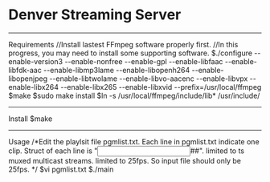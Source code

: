 # Denver Streaming Server
--------------------------------------------------
Requirements
//Install lastest FFmpeg software properly first.
//In this progress, you may need to install some supporting software.
$./configure --enable-version3 --enable-nonfree --enable-gpl --enable-libfaac --enable-libfdk-aac --enable-libmp3lame --enable-libopenh264 --enable-libopenjpeg --enable-libtwolame --enable-libvo-aacenc --enable-libvpx --enable-libx264 --enable-libx265 --enable-libxvid --prefix=/usr/local/ffmpeg
$make
$sudo make install
$ln -s /usr/local/ffmpeg/include/lib* /usr/include/	

--------------------------------------------------
Install
$make

--------------------------------------------------
Usage
/*Edit the playlsit file pgmlist.txt.
  Each line in pgmlist.txt indicate one clip.
  Struct of each line is "<input file location>#<output url>#<frames>".
  <output url> limited to ts muxed multicast streams.
  <frames> limited to 25fps. So input file should only be 25fps.
*/
$vi pgmlist.txt
$./main
